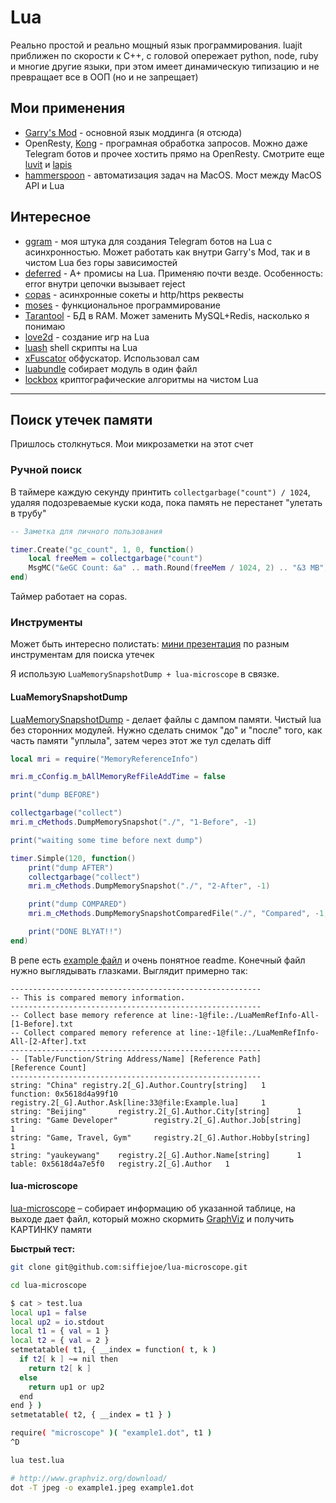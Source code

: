 # Lua

Реально простой и реально мощный язык программирования. luajit приближен по скорости к C++, с головой опережает python, node, ruby и многие другие языки, при этом имеет динамическую типизацию и не превращает все в ООП (но и не запрещает)

## Мои применения

- [Garry's Mod](https://wiki.facepunch.com/gmod/) - основной язык моддинга (я отсюда)
- OpenResty, [Kong](https://github.com/Kong/kong) - програмная обработка запросов. Можно даже Telegram ботов и прочее хостить прямо на OpenResty. Смотрите еще [luvit](https://luvit.io) и [lapis](https://leafo.net/lapis/)
- [hammerspoon](http://www.hammerspoon.org) - автоматизация задач на MacOS. Мост между MacOS API и Lua

## Интересное

- [ggram](http://git.io/ggram) - моя штука для создания Telegram ботов на Lua с асинхронностью. Может работать как внутри Garry's Mod, так и в чистом Lua без горы зависимостей
- [deferred](https://github.com/zserge/lua-promises/blob/master/deferred.lua) - A+ промисы на Lua. Применяю почти везде. Особенность: error внутри цепочки вызывает reject
- [copas](https://github.com/lunarmodules/copas) - асинхронные сокеты и http/https реквесты
- [moses](https://github.com/Yonaba/Moses/blob/master/moses.lua) - функциональное программирование
- [Tarantool](https://www.tarantool.io/en/doc/latest/tutorials/lua_tutorials/) - БД в RAM. Может заменить MySQL+Redis, насколько я понимаю
- [love2d](https://love2d.org) - создание игр на Lua
- [luash](https://github.com/zserge/luash) shell скрипты на Lua
- [xFuscator](https://github.com/superfsm/XFuscator) обфускатор. Использовал сам
- [luabundle](https://github.com/graue/luabundle) собирает модуль в один файл
- [lockbox](https://github.com/somesocks/lua-lockbox) криптографические алгоритмы на чистом Lua

---

## Поиск утечек памяти

Пришлось столкнуться. Мои микрозаметки на этот счет

### Ручной поиск

В таймере каждую секунду принтить `collectgarbage("count") / 1024`, удаляя подозреваемые куски кода, пока память не перестанет "улетать в трубу"

```lua
-- Заметка для личного пользования

timer.Create("gc_count", 1, 0, function()
	local freeMem = collectgarbage("count")
	MsgMC("&eGC Count: &a" .. math.Round(freeMem / 1024, 2) .. "&3 MB")
end)
```

Таймер работает на copas.

### Инструменты

Может быть интересно полистать: [мини презентация](https://www.lua.org/wshop15/Musa2.pdf) по разным инструментам для поиска утечек

Я использую `LuaMemorySnapshotDump + lua-microscope` в связке.

#### LuaMemorySnapshotDump

[LuaMemorySnapshotDump](https://github.com/yaukeywang/LuaMemorySnapshotDump) - делает файлы с дампом памяти. Чистый lua без сторонних модулей. Нужно сделать снимок "до" и "после" того, как часть памяти "уплыла", затем через этот же тул сделать diff

```lua
local mri = require("MemoryReferenceInfo")

mri.m_cConfig.m_bAllMemoryRefFileAddTime = false

print("dump BEFORE")

collectgarbage("collect")
mri.m_cMethods.DumpMemorySnapshot("./", "1-Before", -1)

print("waiting some time before next dump")

timer.Simple(120, function()
	print("dump AFTER")
	collectgarbage("collect")
	mri.m_cMethods.DumpMemorySnapshot("./", "2-After", -1)

	print("dump COMPARED")
	mri.m_cMethods.DumpMemorySnapshotComparedFile("./", "Compared", -1, "./LuaMemRefInfo-All-[1-Before].txt", "./LuaMemRefInfo-All-[2-After].txt")

	print("DONE BLYAT!!")
end)

```

В репе есть [example файл](https://github.com/yaukeywang/LuaMemorySnapshotDump/blob/master/Example.lua) и очень понятное readme. Конечный файл нужно выглядывать глазками. Выглядит примерно так:

```
--------------------------------------------------------
-- This is compared memory information.
--------------------------------------------------------
-- Collect base memory reference at line:-1@file:./LuaMemRefInfo-All-[1-Before].txt
-- Collect compared memory reference at line:-1@file:./LuaMemRefInfo-All-[2-After].txt
--------------------------------------------------------
-- [Table/Function/String Address/Name] [Reference Path]        [Reference Count]
--------------------------------------------------------
string: "China" registry.2[_G].Author.Country[string]   1
function: 0x5618d4a99f10        registry.2[_G].Author.Ask[line:33@file:Example.lua]     1
string: "Beijing"       registry.2[_G].Author.City[string]      1
string: "Game Developer"        registry.2[_G].Author.Job[string]       1
string: "Game, Travel, Gym"     registry.2[_G].Author.Hobby[string]     1
string: "yaukeywang"    registry.2[_G].Author.Name[string]      1
table: 0x5618d4a7e5f0   registry.2[_G].Author   1
```

#### lua-microscope

[lua-microscope](http://siffiejoe.github.io/lua-microscope/) – собирает информацию об указанной таблице, на выходе дает файл, который можно скормить [GraphViz](http://www.graphviz.org) и получить КАРТИНКУ памяти

**Быстрый тест:**

```bash
git clone git@github.com:siffiejoe/lua-microscope.git

cd lua-microscope
```

```bash
$ cat > test.lua
local up1 = false
local up2 = io.stdout
local t1 = { val = 1 }
local t2 = { val = 2 }
setmetatable( t1, { __index = function( t, k )
  if t2[ k ] ~= nil then
    return t2[ k ]
  else
    return up1 or up2
  end
end } )
setmetatable( t2, { __index = t1 } )

require( "microscope" )( "example1.dot", t1 )
^D
```

```bash
lua test.lua

# http://www.graphviz.org/download/
dot -T jpeg -o example1.jpeg example1.dot
```

